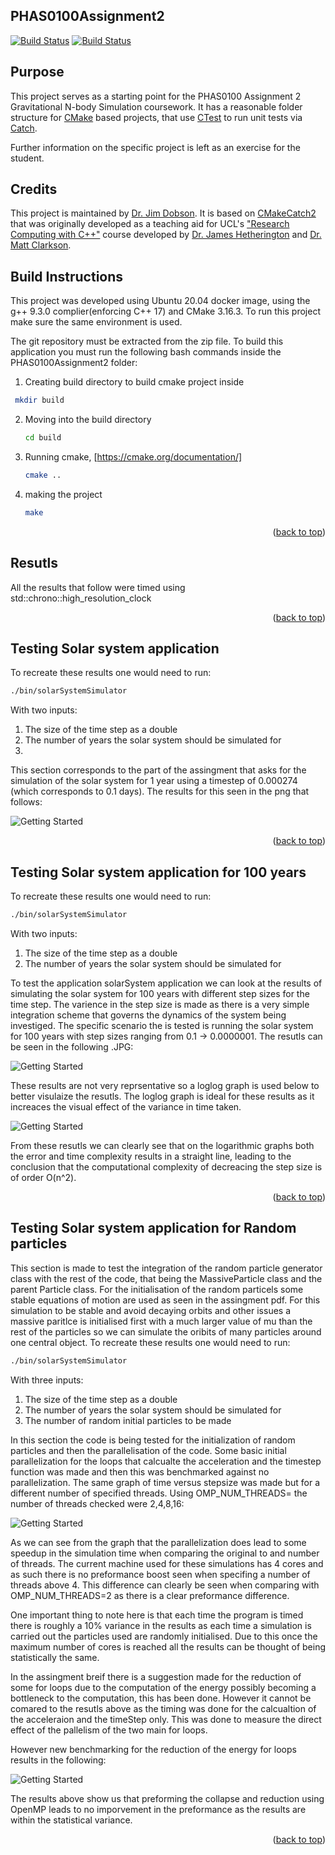PHAS0100Assignment2
------------------

[![Build Status](https://travis-ci.com/[USERNAME]/PHAS0100Assignment2.svg?branch=master)](https://travis-ci.com/[USERNAME]/PHAS0100Assignment2)
[![Build Status](https://ci.appveyor.com/api/projects/status/[APPVEYOR_ID]/branch/master)](https://ci.appveyor.com/project/[USERNAME]/PHAS0100Assignment2)


Purpose
-------

This project serves as a starting point for the PHAS0100 Assignment 2 Gravitational N-body Simulation coursework. It has a reasonable folder structure for [CMake](https://cmake.org/) based projects,
that use [CTest](https://cmake.org/) to run unit tests via [Catch](https://github.com/catchorg/Catch2). 

Further information on the specific project is left as an exercise for the student.


Credits
-------

This project is maintained by [Dr. Jim Dobson](https://www.ucl.ac.uk/physics-astronomy/people/dr-jim-dobson). It is based on [CMakeCatch2](https://github.com/UCL/CMakeCatch2.git) that was originally developed as a teaching aid for UCL's ["Research Computing with C++"](http://rits.github-pages.ucl.ac.uk/research-computing-with-cpp/)
course developed by [Dr. James Hetherington](http://www.ucl.ac.uk/research-it-services/people/james)
and [Dr. Matt Clarkson](https://iris.ucl.ac.uk/iris/browse/profile?upi=MJCLA42).


Build Instructions
------------------

This project was developed using Ubuntu 20.04 docker image, using the g++ 9.3.0 complier(enforcing C++ 17) and CMake 3.16.3.
To run this project make sure the same environment is used.

The git repository must be extracted from the zip file. 
To build this application you must run the following bash commands inside the PHAS0100Assignment2 folder:

1. Creating build directory to build cmake project inside
  ```sh
   mkdir build
   ```
2. Moving into the build directory
   ```sh
   cd build
   ```
3. Running cmake, [https://cmake.org/documentation/]
   ```sh
   cmake ..
   ```
4. making the project
   ```sh
   make
   ```

<p align="right">(<a href="#top">back to top</a>)</p>

Resutls
-----------
All the results that follow were timed using 
std::chrono::high_resolution_clock

<p align="right">(<a href="#top">back to top</a>)</p>

Testing Solar system application
---------------------------------
To recreate these results one would need to run:
```sh
./bin/solarSystemSimulator 
```
With two inputs:
1. The size of the time step as a double
2. The number of years the solar system should be simulated for
3. 
This section corresponds to the part of the assingment that asks for the simulation of the solar system for 1 year using a timestep of 0.000274 (which corresponds to 0.1 days). The results for this seen in the png that follows:

![Getting Started](Results/Solar_system_sim_1_year.png)
<p align="right">(<a href="#top">back to top</a>)</p>

Testing Solar system application for 100 years
---------------------------------
To recreate these results one would need to run:
```sh
./bin/solarSystemSimulator 
```
With two inputs:
1. The size of the time step as a double
2. The number of years the solar system should be simulated for

To test the application solarSystem application we can look at the results of simulating the solar system for 100 years with different step sizes for the time step. The varience in the step size is made as there is a very simple integration scheme that governs the dynamics of the system being investiged.
The specific scenario the is tested is running the solar system for 100 years with step sizes ranging from 0.1 -> 0.0000001.
The resutls can be seen in the following .JPG:

![Getting Started](Results/100_year_sim.JPG)

These results are not very reprsentative so a loglog graph is used below to better visulaize the resutls. The loglog graph is ideal for these results as it increaces the visual effect of the variance in time taken.

![Getting Started](Results/loglog_100_year.JPG)

From these resutls we can clearly see that on the logarithmic graphs both the error and time complexity results in a straight line, leading to the conclusion that the computational complexity of decreacing the step size is of order O(n^2).  
<p align="right">(<a href="#top">back to top</a>)</p>

Testing Solar system application for Random particles
---------------------------------
This section is made to test the integration of the random particle generator class with the rest of the code, that being the MassiveParticle class and the parent Particle class. For the initialisation of the random particels some stable equations of motion are used as seen in the assingment pdf. For this simulation to be stable and avoid decaying orbits and other issues a massive paritlce is initialised first with a much larger value of mu than the rest of the particles so we can simulate the oribits of many particles around one central object.
To recreate these results one would need to run:
```sh
./bin/solarSystemSimulator 
```
With three inputs:
1. The size of the time step as a double
2. The number of years the solar system should be simulated for
3. The number of random initial particles to be made

In this section the code is being tested for the initialization of random particles and then the parallelisation of the code.
Some basic initial parallelization for the loops that calcualte the acceleration and the timestep function was made and then this was benchmarked against no parallelization. The same graph of time versus stepsize was made but for a different number of specified threads. Using OMP_NUM_THREADS= the number of threads checked were 2,4,8,16:

![Getting Started](Results/Benchmarking.JPG)

As we can see from the graph that the parallelization does lead to some speedup in the simulation time when comparing the original to and number of threads. The current machine used for these simulations has 4 cores and as such there is no preformance boost seen when specifing a number of threads above 4. This difference can clearly be seen when comparing with OMP_NUM_THREADS=2 as there is a clear preformance difference.

One important thing to note here is that each time the program is timed there is roughly a 10% variance in the results as each time a simulation is carried out the particles used are randomly initialised. Due to this once the maximum number of cores is reached all the results can be thought of being statistically the same.

In the assingment breif there is a suggestion made for the reduction of some for loops due to the computation of the energy possibly becoming a bottleneck to the computation, this has been done. However it cannot be comared to the resutls above as the timing was done for the calcualtion of the acceleraion and the timeStep only. This was done to measure the direct effect of the pallelism of the two main for loops.

However new benchmarking for the reduction of the energy for loops results in the following:

![Getting Started](Results/)

The results above show us that preforming the collapse and reduction using OpenMP leads to no imporvement in the preformance as the results are within the statistical variance.

<p align="right">(<a href="#top">back to top</a>)</p>
